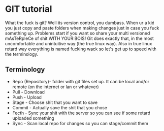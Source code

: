# GIT tutorial

What the fuck is git? Well its version control, you dumbass. When ur a kid you just copy and paste folders when making changes just in case you fuck something up. Problems start if you want so share your multi versioned mAsTeRpIeCe of shit WITH YOUR BOIS! Git does exactly that, in the most uncomfortable and unintuitive way (the true linux way). Also in true linux retard way everything is named fucking wack so let's get up to speed with the terminology.

## Terminology

* Repo (Repository)- folder with git files set up. It can be local and/or remote (on the internet or lan or whatever)
* Pull - Download
* Push - Upload
* Stage - Choose shit that you want to save
* Commit - Actually save the shit that you chose
* Fecth - Sync your shit with the server so you can see if some retard uploaded something
* Sync - Scan local repo for changes so you can stage/commit them